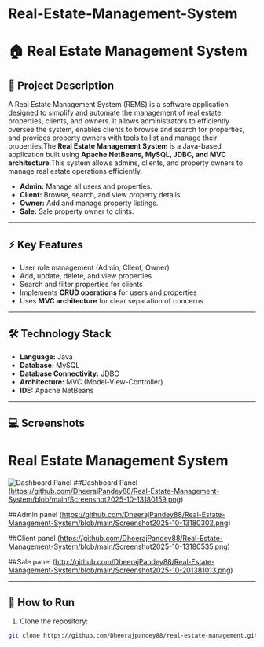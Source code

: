 # Real-Estate-Management-System

# 🏠 Real Estate Management System

## 📖 Project Description
A Real Estate Management System (REMS) is a software application designed to simplify and automate the management of real estate properties, clients, and owners. It allows administrators to efficiently oversee the system, enables clients to browse and search for properties, and provides property owners with tools to list and manage their properties.The **Real Estate Management System** is a Java-based application built using **Apache NetBeans, MySQL, JDBC, and MVC architecture**.This system allows admins, clients, and property owners to manage real estate operations efficiently.  

- **Admin:** Manage all users and properties.  
- **Client:** Browse, search, and view property details.  
- **Owner:** Add and manage property listings.
- **Sale:** Sale property owner to clints.  

---

## ⚡ Key Features
- User role management (Admin, Client, Owner)  
- Add, update, delete, and view properties  
- Search and filter properties for clients  
- Implements **CRUD operations** for users and properties  
- Uses **MVC architecture** for clear separation of concerns  

---

## 🛠️ Technology Stack
- **Language:** Java  
- **Database:** MySQL  
- **Database Connectivity:** JDBC  
- **Architecture:** MVC (Model-View-Controller)  
- **IDE:** Apache NetBeans  

---

## 💻 Screenshots
# Real Estate Management System
![Dashboard Panel](https://raw.githubusercontent.com/DheerajPandey88/Real-Estate-Management-System/main/Screenshots/2025-10-13%2010159.png)
##Dashboard Panel
(https://github.com/DheerajPandey88/Real-Estate-Management-System/blob/main/Screenshot2025-10-13180159.png)

##Admin panel
(https://github.com/DheerajPandey88/Real-Estate-Management-System/blob/main/Screenshot2025-10-13180302.png)

##Client panel
(https://github.com/DheerajPandey88/Real-Estate-Management-System/blob/main/Screenshot2025-10-13180535.png)

##Sale panel
(http://github.com/DheerajPandey88/Real-Estate-Management-System/blob/main/Screenshot2025-10-201381013.png)

---

## 🚀 How to Run
1. Clone the repository:  
```bash
git clone https://github.com/Dheerajpandey88/real-estate-management.git
